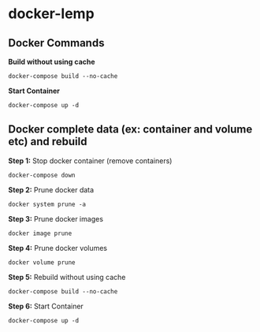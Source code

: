 # docker-lemp

## Docker Commands

**Build without using cache**

`docker-compose build --no-cache`

**Start Container** 

`docker-compose up -d`

## Docker complete data (ex: container and volume etc) and rebuild

**Step 1:** Stop docker container (remove containers) 

`docker-compose down`

**Step 2:** Prune docker data 

`docker system prune -a`

**Step 3:** Prune docker images 

`docker image prune`

**Step 4:** Prune docker volumes 

`docker volume prune`

**Step 5:** Rebuild without using cache 

`docker-compose build --no-cache`

**Step 6:** Start Container 

`docker-compose up -d`
